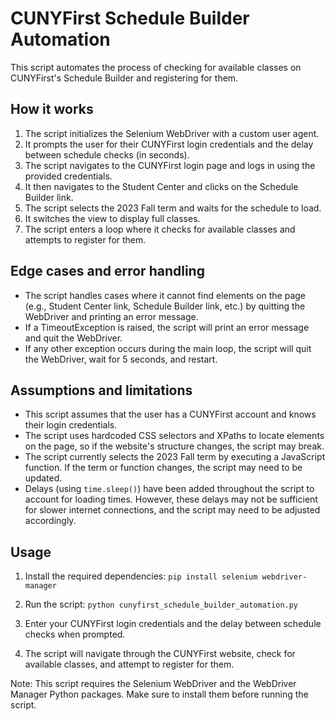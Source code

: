 # CUNYFirst Schedule Builder Automation

This script automates the process of checking for available classes on CUNYFirst's Schedule Builder and registering for them.

## How it works

1. The script initializes the Selenium WebDriver with a custom user agent.
2. It prompts the user for their CUNYFirst login credentials and the delay between schedule checks (in seconds).
3. The script navigates to the CUNYFirst login page and logs in using the provided credentials.
4. It then navigates to the Student Center and clicks on the Schedule Builder link.
5. The script selects the 2023 Fall term and waits for the schedule to load.
6. It switches the view to display full classes.
7. The script enters a loop where it checks for available classes and attempts to register for them.

## Edge cases and error handling

- The script handles cases where it cannot find elements on the page (e.g., Student Center link, Schedule Builder link, etc.) by quitting the WebDriver and printing an error message.
- If a TimeoutException is raised, the script will print an error message and quit the WebDriver.
- If any other exception occurs during the main loop, the script will quit the WebDriver, wait for 5 seconds, and restart.

## Assumptions and limitations

- This script assumes that the user has a CUNYFirst account and knows their login credentials.
- The script uses hardcoded CSS selectors and XPaths to locate elements on the page, so if the website's structure changes, the script may break.
- The script currently selects the 2023 Fall term by executing a JavaScript function. If the term or function changes, the script may need to be updated.
- Delays (using `time.sleep()`) have been added throughout the script to account for loading times. However, these delays may not be sufficient for slower internet connections, and the script may need to be adjusted accordingly.

## Usage

1. Install the required dependencies:
```pip install selenium webdriver-manager```
2. Run the script:
```python cunyfirst_schedule_builder_automation.py```

3. Enter your CUNYFirst login credentials and the delay between schedule checks when prompted.

4. The script will navigate through the CUNYFirst website, check for available classes, and attempt to register for them.

Note: This script requires the Selenium WebDriver and the WebDriver Manager Python packages. Make sure to install them before running the script.
